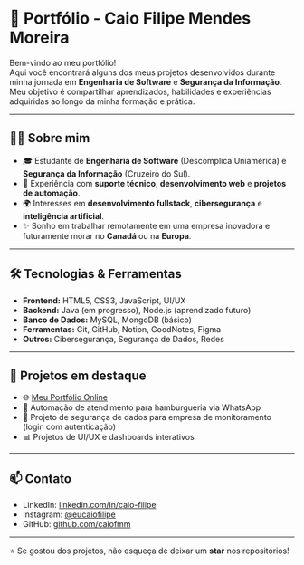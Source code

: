 # 🚀 Portfólio - Caio Filipe Mendes Moreira

Bem-vindo ao meu portfólio!  
Aqui você encontrará alguns dos meus projetos desenvolvidos durante minha jornada em **Engenharia de Software** e **Segurança da Informação**.  
Meu objetivo é compartilhar aprendizados, habilidades e experiências adquiridas ao longo da minha formação e prática.

---

## 👨‍💻 Sobre mim
- 🎓 Estudante de **Engenharia de Software** (Descomplica Uniamérica) e **Segurança da Informação** (Cruzeiro do Sul).  
- 💼 Experiência com **suporte técnico**, **desenvolvimento web** e **projetos de automação**.  
- 🌍 Interesses em **desenvolvimento fullstack**, **cibersegurança** e **inteligência artificial**.  
- ✨ Sonho em trabalhar remotamente em uma empresa inovadora e futuramente morar no **Canadá** ou na **Europa**.

---

## 🛠️ Tecnologias & Ferramentas
- **Frontend:** HTML5, CSS3, JavaScript, UI/UX  
- **Backend:** Java (em progresso), Node.js (aprendizado futuro)  
- **Banco de Dados:** MySQL, MongoDB (básico)  
- **Ferramentas:** Git, GitHub, Notion, GoodNotes, Figma  
- **Outros:** Cibersegurança, Segurança de Dados, Redes  

---

## 📂 Projetos em destaque
- 🌐 [Meu Portfólio Online](https://caiofmm.github.io/portfolio/)  
- 🤖 Automação de atendimento para hamburgueria via WhatsApp  
- 🔐 Projeto de segurança de dados para empresa de monitoramento (login com autenticação)  
- 📊 Projetos de UI/UX e dashboards interativos  

---

## 📫 Contato
- LinkedIn: [linkedin.com/in/caio-filipe](https://www.linkedin.com/in/caio-filipe)  
- Instagram: [@eucaiofilipe](https://www.instagram.com/eucaiofilipe/)  
- GitHub: [github.com/caiofmm](https://github.com/caiofmm)

---

⭐ Se gostou dos projetos, não esqueça de deixar um **star** nos repositórios!
